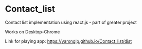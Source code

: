 # Contact_list
Contact list implementation using react.js - part of greater project

Works on Desktop-Chrome

Link for playing app: https://yaronglp.github.io/Contact_list/dist
